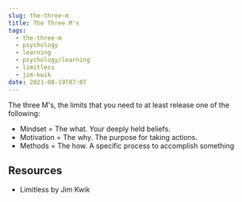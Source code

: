 ```yaml
---
slug: the-three-m
title: The Three M's
tags:
  - the-three-m
  - psychology
  - learning
  - psychology/learning
  - limitless
  - jim-kwik
date: 2021-08-19T07:07
---
```



The three M's, the limits that you need to at least release one of the
following:

- Mindset     = The what. Your deeply held beliefs.
- Motivation  = The why. The purpose for taking actions.
- Methods     = The how. A specific process to accomplish something

## Resources

- Limitless by Jim Kwik

